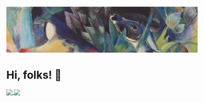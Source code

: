 [![Header](https://raw.githubusercontent.com/TSchlosser13/TSchlosser13/master/images/header.png "Header")](https://github.com/TSchlosser13)

Hi, folks! 👋
=============

<a href="https://github.com/TSchlosser13">
	<img align="center" src="https://github-readme-stats.vercel.app/api?username=TSchlosser13&theme=vue&show_icons=true" />
</a>
<a href="https://github.com/TSchlosser13">
	<img align="center" src="https://github-readme-stats.vercel.app/api/top-langs/?username=TSchlosser13&theme=vue&layout=compact&langs_count=6&exclude_repo=UOCTE&hide=TeX" />
</a>


